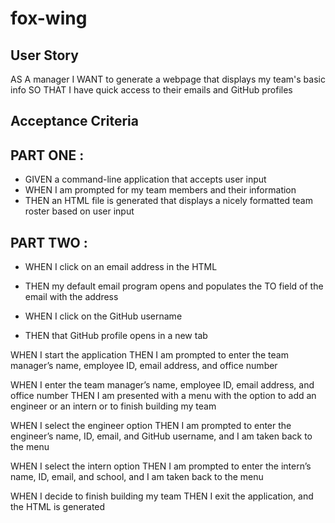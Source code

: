 # fox-wing

## User Story
AS A manager
I WANT to generate a webpage that displays my team's basic info
SO THAT I have quick access to their emails and GitHub profiles

## Acceptance Criteria 

## PART ONE :
* GIVEN a command-line application that accepts user input
* WHEN I am prompted for my team members and their information
* THEN an HTML file is generated that displays a nicely formatted team roster based on user input

## PART TWO :

* WHEN I click on an email address in the HTML
* THEN my default email program opens and populates the TO field of the email with the address

* WHEN I click on the GitHub username
* THEN that GitHub profile opens in a new tab

WHEN I start the application
THEN I am prompted to enter the team manager’s name, employee ID, email address, and office number

WHEN I enter the team manager’s name, employee ID, email address, and office number
THEN I am presented with a menu with the option to add an engineer or an intern or to finish building my team

WHEN I select the engineer option
THEN I am prompted to enter the engineer’s name, ID, email, and GitHub username, and I am taken back to the menu

WHEN I select the intern option
THEN I am prompted to enter the intern’s name, ID, email, and school, and I am taken back to the menu

WHEN I decide to finish building my team
THEN I exit the application, and the HTML is generated